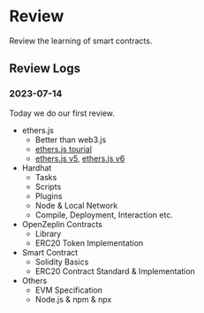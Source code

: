# Review 

Review the learning of smart contracts.

## Review Logs

### 2023-07-14

Today we do our first review.

- ethers.js
  - Better than web3.js
  - [ethers.js tourial](https://www.wtf.academy/ether-start/)
  - [ethers.js v5](https://docs.ethers.org/v5/getting-started/), [ethers.js v6](https://docs.ethers.org/v6/)
- Hardhat
  - Tasks
  - Scripts
  - Plugins
  - Node & Local Network
  - Compile, Deployment, Interaction etc.
- OpenZeplin Contracts
  - Library
  - ERC20 Token Implementation
- Smart Contract
  - Solidity Basics
  - ERC20 Contract Standard & Implementation
- Others
  - EVM Specification
  - Node.js & npm & npx
